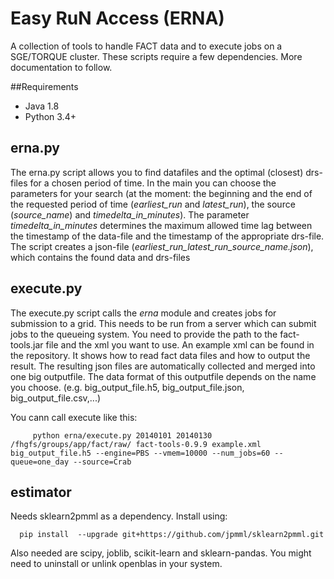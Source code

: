 # Easy RuN Access (ERNA)
A collection of tools to handle FACT data and to execute jobs on a SGE/TORQUE cluster.
These scripts require a few dependencies. More documentation to follow.

##Requirements

  - Java 1.8
  - Python 3.4+


## erna.py
The erna.py script allows you to find datafiles and the optimal (closest) drs-files for a chosen period of time.
In the main you can choose the parameters for your search (at the moment: the beginning and the end of the requested period of time (*earliest_run* and *latest_run*), the source (*source_name*) and *timedelta_in_minutes*).
The parameter *timedelta_in_minutes* determines the maximum allowed time lag between the timestamp of the data-file and the timestamp of the appropriate drs-file.
The script creates a json-file (*earliest_run_latest_run_source_name.json*), which contains the found data and drs-files


## execute.py

The execute.py script calls the *erna* module and creates jobs for submission to a grid. This needs to be run from a server which can submit jobs to the queueing
system. You need to provide the path to the fact-tools.jar file and the xml you want to use.
An example xml can be found in the repository. It shows how to read fact data files and how to output the result. The resulting json files are automatically collected and merged into one big outputfile. The data format of this outputfile depends on the name you choose. (e.g. big_output_file.h5, big_output_file.json, big_output_file.csv,...)

You cann call execute like this:

         python erna/execute.py 20140101 20140130 /fhgfs/groups/app/fact/raw/ fact-tools-0.9.9 example.xml big_output_file.h5 --engine=PBS --vmem=10000 --num_jobs=60 --queue=one_day --source=Crab

## estimator

Needs sklearn2pmml as a dependency. Install using:

      pip install  --upgrade git+https://github.com/jpmml/sklearn2pmml.git

Also needed are scipy, joblib, scikit-learn and sklearn-pandas. You might need to uninstall or unlink openblas in your system.

